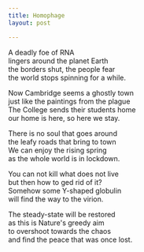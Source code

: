 ```yaml
---
title: Homophage
layout: post

---
```


A deadly foe of RNA  
lingers around the planet Earth  
the borders shut, the people fear  
the world stops spinning for a while.  

Now Cambridge seems a ghostly town  
just like the paintings from the plague  
The College sends their students home  
our home is here, so here we stay.  

There is no soul that goes around  
the leafy roads that bring to town  
We can enjoy the rising spring  
as the whole world is in lockdown.  

You can not kill what does not live  
but then how to ged rid of it?  
Somehow some Y-shaped globulin  
will find the way to the virion.  

The steady-state will be restored  
as this is Nature's greedy aim  
to overshoot towards the chaos  
and find the peace that was once lost.  
